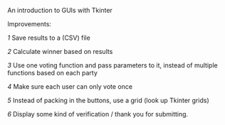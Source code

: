 An introduction to GUIs with Tkinter

Improvements:

*1* Save results to a (CSV) file

*2* Calculate winner based on results

*3* Use one voting function and pass parameters to it, instead of multiple functions based on each party

*4* Make sure each user can only vote once

*5* Instead of packing in the buttons, use a grid (look up Tkinter grids)

*6* Display some kind of verification / thank you for submitting.
